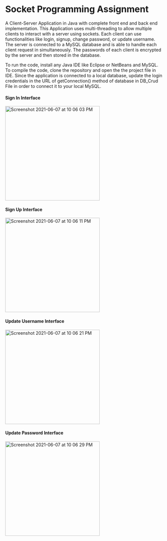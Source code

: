 # Socket Programming Assignment
A Client-Server Application in Java with complete front end and back end implementation.
This Application uses multi-threading to allow multiple clients to interact with a server using sockets. 
Each client can use functionalities like login, signup, change password, or update username.
The server is connected to a MySQL database and is able to handle each client request in simultaneously.
The passwords of each client is encrypted by the server and then stored in the database.

To run the code, install any Java IDE like Eclipse or NetBeans and MySQL. 
To compile the code, clone the repository and open the the project file in IDE.
Since the application is connected to a local database, update the login credentials in the URL of getConnection() method of database in DB_Crud File in order to connect it to your local MySQL.

#### Sign In Interface

<img width="301" alt="Screenshot 2021-06-07 at 10 06 03 PM" src="https://user-images.githubusercontent.com/83071313/121061093-de39e200-c7dc-11eb-8b23-e4a374c90539.png">

#### Sign Up Interface

<img width="301" alt="Screenshot 2021-06-07 at 10 06 11 PM" src="https://user-images.githubusercontent.com/83071313/121061509-5c968400-c7dd-11eb-9fa7-b9ae5d3ea0b2.png">

#### Update Username Interface

<img width="301" alt="Screenshot 2021-06-07 at 10 06 21 PM" src="https://user-images.githubusercontent.com/83071313/121061543-68824600-c7dd-11eb-9d79-81ca9ffe0b56.png">

#### Update Password Interface

<img width="301" alt="Screenshot 2021-06-07 at 10 06 29 PM" src="https://user-images.githubusercontent.com/83071313/121061573-746e0800-c7dd-11eb-8b00-41a9d6c94bed.png">
